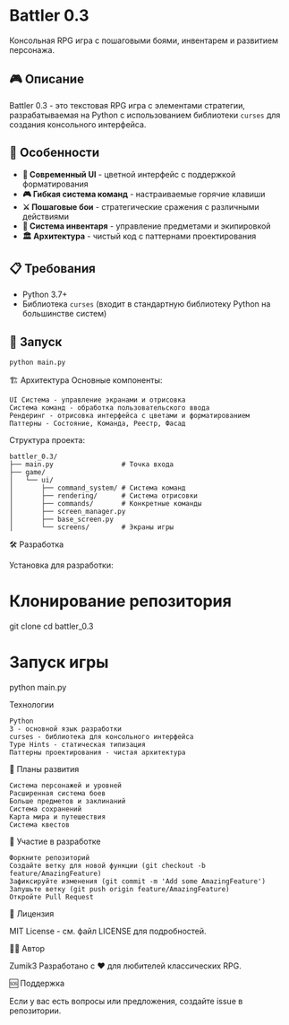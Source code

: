 # Battler 0.3

Консольная RPG игра с пошаговыми боями, инвентарем и развитием персонажа.

## 🎮 Описание

Battler 0.3 - это текстовая RPG игра с элементами стратегии, разрабатываемая на Python с использованием библиотеки `curses` для создания консольного интерфейса.

## 🚀 Особенности

- **🎨 Современный UI** - цветной интерфейс с поддержкой форматирования
- **🎮 Гибкая система команд** - настраиваемые горячие клавиши
- **⚔️ Пошаговые бои** - стратегические сражения с различными действиями
- **🎒 Система инвентаря** - управление предметами и экипировкой
- **🏛️ Архитектура** - чистый код с паттернами проектирования

## 📋 Требования

- Python 3.7+
- Библиотека `curses` (входит в стандартную библиотеку Python на большинстве систем)

## 🚀 Запуск

```bash
python main.py
```

🏗️ Архитектура 
Основные компоненты: 

    UI Система - управление экранами и отрисовка
    Система команд - обработка пользовательского ввода
    Рендеринг - отрисовка интерфейса с цветами и форматированием
    Паттерны - Состояние, Команда, Реестр, Фасад
     

Структура проекта: 
```
battler_0.3/
├── main.py                 # Точка входа
├── game/
│   └── ui/
│       ├── command_system/ # Система команд
│       ├── rendering/      # Система отрисовки
│       ├── commands/       # Конкретные команды
│       ├── screen_manager.py
│       ├── base_screen.py
│       └── screens/        # Экраны игры
```

🛠️ Разработка

Установка для разработки:

# Клонирование репозитория
git clone <repository-url>cd battler_0.3

# Запуск игры
python main.py

Технологии 

    Python
    3 - основной язык разработки
    curses - библиотека для консольного интерфейса
    Type Hints - статическая типизация
    Паттерны проектирования - чистая архитектура
     

🎯 Планы развития 

    Система персонажей и уровней
    Расширенная система боев
    Больше предметов и заклинаний
    Система сохранений
    Карта мира и путешествия
    Система квестов
     

🤝 Участие в разработке 

    Форкните репозиторий
    Создайте ветку для новой функции (git checkout -b feature/AmazingFeature)
    Зафиксируйте изменения (git commit -m 'Add some AmazingFeature')
    Запушьте ветку (git push origin feature/AmazingFeature)
    Откройте Pull Request
     

📄 Лицензия 

MIT License - см. файл LICENSE  для подробностей. 

👨‍💻 Автор 

Zumik3
Разработано с ❤️ для любителей классических RPG.

🆘 Поддержка 

Если у вас есть вопросы или предложения, создайте issue в репозитории. 